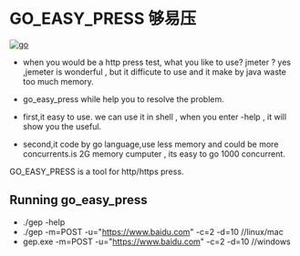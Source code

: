# GO_EASY_PRESS 够易压

[![go](https://camo.githubusercontent.com/a6e1294d35e4a5bf8f9af4b16b1db2f2444f0549/68747470733a2f2f676f7265706f7274636172642e636f6d2f62616467652f6769746875622e636f6d2f646576656c6f7065722d6c6561726e696e672f6c6561726e696e672d676f6c616e67)](https://golang.google.cn/)



- when you would be a http press test, what you like to use? jmeter ?
yes ,jemeter is wonderful , but it difficute to use and it make by java waste too much memory.

- go_easy_press while help you to resolve the problem.
- first,it easy to use. we can use it in shell , when you enter -help , it will show you the useful.
- second,it code by go language,use less memory and could be more concurrents.is 2G memory cumputer , its easy to go 1000 concurrent.

GO_EASY_PRESS is a tool for http/https press.

## Running go_easy_press
- ./gep -help
- ./gep -m=POST -u="https://www.baidu.com" -c=2 -d=10     //linux/mac
- gep.exe -m=POST -u="https://www.baidu.com" -c=2 -d=10   //windows


